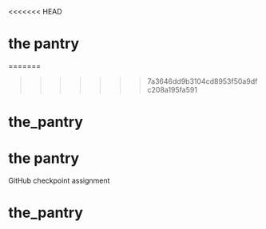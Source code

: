<<<<<<< HEAD
# the pantry
=======
>>>>>>> 7a3646dd9b3104cd8953f50a9dfc208a195fa591
# the_pantry
# the pantry
GitHub checkpoint assignment
# the_pantry
